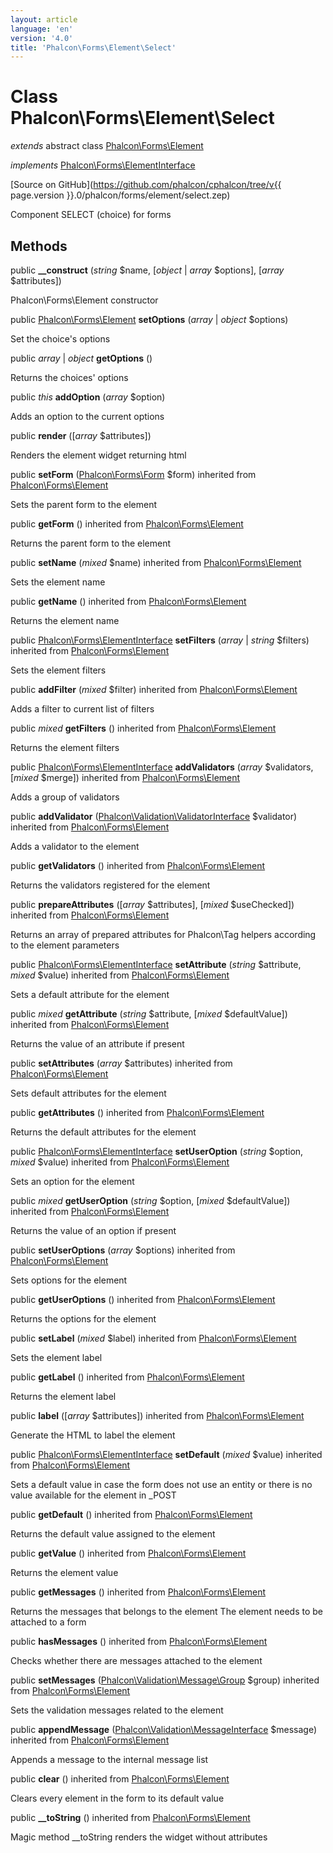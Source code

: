 ```yaml
---
layout: article
language: 'en'
version: '4.0'
title: 'Phalcon\Forms\Element\Select'
---
```

# Class **Phalcon\Forms\Element\Select**

*extends* abstract class [Phalcon\Forms\Element](Phalcon_Forms_Element)

*implements* [Phalcon\Forms\ElementInterface](Phalcon_Forms_ElementInterface)

[Source on GitHub](https://github.com/phalcon/cphalcon/tree/v{{ page.version }}.0/phalcon/forms/element/select.zep)

Component SELECT (choice) for forms


## Methods
public  **__construct** (*string* $name, [*object* | *array* $options], [*array* $attributes])

Phalcon\Forms\Element constructor



public [Phalcon\Forms\Element](Phalcon_Forms_Element) **setOptions** (*array* | *object* $options)

Set the choice's options



public *array* | *object* **getOptions** ()

Returns the choices' options



public *this* **addOption** (*array* $option)

Adds an option to the current options



public  **render** ([*array* $attributes])

Renders the element widget returning html



public  **setForm** ([Phalcon\Forms\Form](Phalcon_Forms_Form) $form) inherited from [Phalcon\Forms\Element](Phalcon_Forms_Element)

Sets the parent form to the element



public  **getForm** () inherited from [Phalcon\Forms\Element](Phalcon_Forms_Element)

Returns the parent form to the element



public  **setName** (*mixed* $name) inherited from [Phalcon\Forms\Element](Phalcon_Forms_Element)

Sets the element name



public  **getName** () inherited from [Phalcon\Forms\Element](Phalcon_Forms_Element)

Returns the element name



public [Phalcon\Forms\ElementInterface](Phalcon_Forms_ElementInterface) **setFilters** (*array* | *string* $filters) inherited from [Phalcon\Forms\Element](Phalcon_Forms_Element)

Sets the element filters



public  **addFilter** (*mixed* $filter) inherited from [Phalcon\Forms\Element](Phalcon_Forms_Element)

Adds a filter to current list of filters



public *mixed* **getFilters** () inherited from [Phalcon\Forms\Element](Phalcon_Forms_Element)

Returns the element filters



public [Phalcon\Forms\ElementInterface](Phalcon_Forms_ElementInterface) **addValidators** (*array* $validators, [*mixed* $merge]) inherited from [Phalcon\Forms\Element](Phalcon_Forms_Element)

Adds a group of validators



public  **addValidator** ([Phalcon\Validation\ValidatorInterface](Phalcon_Validation_ValidatorInterface) $validator) inherited from [Phalcon\Forms\Element](Phalcon_Forms_Element)

Adds a validator to the element



public  **getValidators** () inherited from [Phalcon\Forms\Element](Phalcon_Forms_Element)

Returns the validators registered for the element



public  **prepareAttributes** ([*array* $attributes], [*mixed* $useChecked]) inherited from [Phalcon\Forms\Element](Phalcon_Forms_Element)

Returns an array of prepared attributes for Phalcon\Tag helpers
according to the element parameters



public [Phalcon\Forms\ElementInterface](Phalcon_Forms_ElementInterface) **setAttribute** (*string* $attribute, *mixed* $value) inherited from [Phalcon\Forms\Element](Phalcon_Forms_Element)

Sets a default attribute for the element



public *mixed* **getAttribute** (*string* $attribute, [*mixed* $defaultValue]) inherited from [Phalcon\Forms\Element](Phalcon_Forms_Element)

Returns the value of an attribute if present



public  **setAttributes** (*array* $attributes) inherited from [Phalcon\Forms\Element](Phalcon_Forms_Element)

Sets default attributes for the element



public  **getAttributes** () inherited from [Phalcon\Forms\Element](Phalcon_Forms_Element)

Returns the default attributes for the element



public [Phalcon\Forms\ElementInterface](Phalcon_Forms_ElementInterface) **setUserOption** (*string* $option, *mixed* $value) inherited from [Phalcon\Forms\Element](Phalcon_Forms_Element)

Sets an option for the element



public *mixed* **getUserOption** (*string* $option, [*mixed* $defaultValue]) inherited from [Phalcon\Forms\Element](Phalcon_Forms_Element)

Returns the value of an option if present



public  **setUserOptions** (*array* $options) inherited from [Phalcon\Forms\Element](Phalcon_Forms_Element)

Sets options for the element



public  **getUserOptions** () inherited from [Phalcon\Forms\Element](Phalcon_Forms_Element)

Returns the options for the element



public  **setLabel** (*mixed* $label) inherited from [Phalcon\Forms\Element](Phalcon_Forms_Element)

Sets the element label



public  **getLabel** () inherited from [Phalcon\Forms\Element](Phalcon_Forms_Element)

Returns the element label



public  **label** ([*array* $attributes]) inherited from [Phalcon\Forms\Element](Phalcon_Forms_Element)

Generate the HTML to label the element



public [Phalcon\Forms\ElementInterface](Phalcon_Forms_ElementInterface) **setDefault** (*mixed* $value) inherited from [Phalcon\Forms\Element](Phalcon_Forms_Element)

Sets a default value in case the form does not use an entity
or there is no value available for the element in _POST



public  **getDefault** () inherited from [Phalcon\Forms\Element](Phalcon_Forms_Element)

Returns the default value assigned to the element



public  **getValue** () inherited from [Phalcon\Forms\Element](Phalcon_Forms_Element)

Returns the element value



public  **getMessages** () inherited from [Phalcon\Forms\Element](Phalcon_Forms_Element)

Returns the messages that belongs to the element
The element needs to be attached to a form



public  **hasMessages** () inherited from [Phalcon\Forms\Element](Phalcon_Forms_Element)

Checks whether there are messages attached to the element



public  **setMessages** ([Phalcon\Validation\Message\Group](Phalcon_Validation_Message_Group) $group) inherited from [Phalcon\Forms\Element](Phalcon_Forms_Element)

Sets the validation messages related to the element



public  **appendMessage** ([Phalcon\Validation\MessageInterface](Phalcon_Validation_MessageInterface) $message) inherited from [Phalcon\Forms\Element](Phalcon_Forms_Element)

Appends a message to the internal message list



public  **clear** () inherited from [Phalcon\Forms\Element](Phalcon_Forms_Element)

Clears every element in the form to its default value



public  **__toString** () inherited from [Phalcon\Forms\Element](Phalcon_Forms_Element)

Magic method __toString renders the widget without attributes




